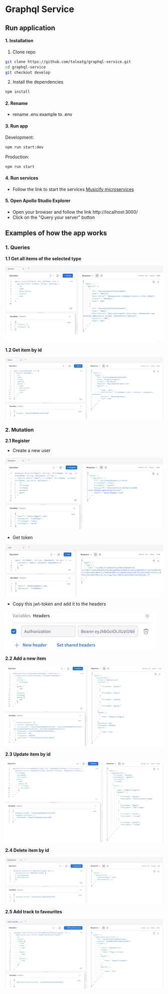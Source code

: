 # Graphql Service


## Run application

#### 1. Installation

1. Clone repo

```bash
git clone https://github.com/taleatg/graphql-service.git
cd graphql-service
git checkout develop
```
2. Install the dependencies
```bash
npm install
```

#### 2. Rename

* rename .env.example to .env

#### 3. Run app

Development:
```bash
npm run start:dev
```

Production:
```bash
npm run start
```

#### 4. Run services

* Follow the link to start the services [Musicify microservices](https://github.com/rolling-scopes-school/node-graphql-service)

#### 5. Open  Apollo Studio Explorer

* Open your browser and follow the link http://localhost:3000/
* Click on the "Query your server" button


## Examples of how the app works

### 1. Queries

**1.1 Get all items of the selected type**

![img.png](src/assets/getAll.png)

**1.2 Get item by id**

![img.png](src/assets/getById.png)

### 2. Mutation

**2.1 Register**

* Create a new user

![img.png](src/assets/register.png)

* Get token

![img.png](src/assets/token.png)

* Copy this jwt-token and add it to the headers

![img.png](src/assets/jwt.png)

**2.2 Add a new item**

![img.png](src/assets/add.png)

**2.3 Update item by id**

![img.png](src/assets/update.png)

**2.4 Delete item by id**

![img.png](src/assets/delete.png)

**2.5 Add track to favourites**

![img.png](src/assets/favourites.png)
